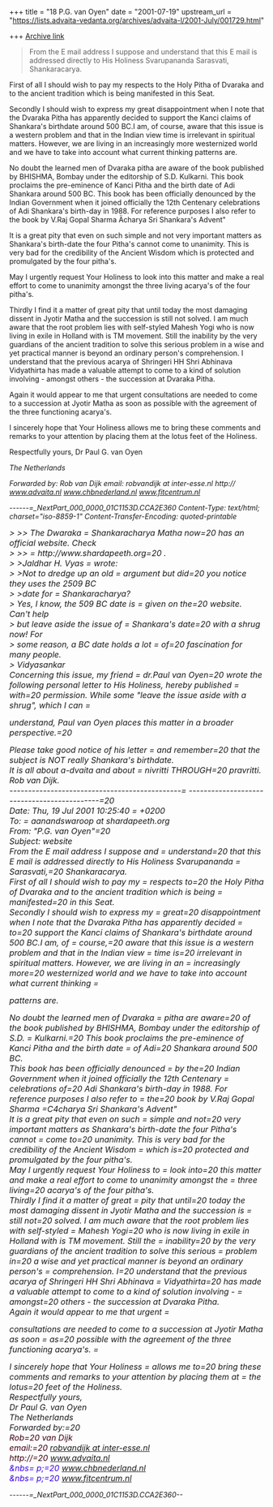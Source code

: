 +++
title = "18 P.G. van Oyen"
date = "2001-07-19"
upstream_url = "https://lists.advaita-vedanta.org/archives/advaita-l/2001-July/001729.html"

+++
[Archive link](https://lists.advaita-vedanta.org/archives/advaita-l/2001-July/001729.html)

>From the E mail address I suppose and understand that this E mail is
addressed directly to His Holiness Svarupananda Sarasvati, Shankaracarya.

First of all I should wish to pay my respects to the Holy Pitha of Dvaraka
and to the ancient tradition which is being manifested in this Seat.

Secondly I should wish to express my great disappointment when I note that
the Dvaraka Pitha has apparently decided to support the Kanci claims of
Shankara's birthdate around 500 BC.I am, of course, aware that this issue is
a western problem and that in the Indian view time is irrelevant in
spiritual matters. However, we are living in an increasingly more
westernized world and we have to take into account what current thinking
patterns are.

No doubt the learned men of Dvaraka pitha are aware of the book published by
BHISHMA, Bombay under the editorship of S.D. Kulkarni. This book proclaims
the pre-eminence of Kanci Pitha and the birth date of Adi Shankara around
500 BC.
This book has been officially denounced by the Indian Government when it
joined officially the 12th Centenary celebrations of Adi Shankara's
birth-day in 1988. For reference purposes I also refer to the book by V.Raj
Gopal Sharma Ächarya Sri Shankara's Advent"

It is a great pity that even on such simple and not very important matters
as Shankara's birth-date the four Pitha's cannot come to unanimity. This is
very bad for the credibility of the Ancient Wisdom which is protected and
promulgated by the four pitha's.

May I urgently request Your Holiness to look into this matter and make a
real effort to come to unanimity amongst the three living acarya's of the
four pitha's.

Thirdly I find it a matter of great pity that until today the most damaging
dissent in Jyotir Matha and the succession is still not solved. I am much
aware that the root problem lies with self-styled Mahesh Yogi who is now
living in exile in Holland with is TM movement. Still the inability by the
very guardians of the ancient tradition to solve this serious problem in a
wise and yet practical manner is beyond an ordinary person's comprehension.
I understand that the previous acarya of Shringeri HH Shri Abhinava
Vidyathirta has made a valuable attempt to come to a kind of solution
involving - amongst others - the succession at Dvaraka Pitha.

Again it would appear to me that urgent consultations are needed to come to
a succession at Jyotir Matha as soon as possible with the agreement of the
three functioning acarya's.

I sincerely hope that Your Holiness allows me to bring these comments and
remarks to your attention by placing them at the lotus feet of the Holiness.

Respectfully yours,
Dr Paul G. van Oyen
<address>
The Netherlands

Forwarded by:
Rob van Dijk
email:     robvandijk at inter-esse.nl
http://     www.advaita.nl
              www.chbnederland.nl
              www.fitcentrum.nl


------=_NextPart_000_0000_01C1153D.CCA2E360
Content-Type: text/html;
        charset="iso-8859-1"
Content-Transfer-Encoding: quoted-printable

<!DOCTYPE HTML PUBLIC "-//W3C//DTD HTML 4.0 Transitional//EN">
<HTML><HEAD>
<META http-equiv=3DContent-Type content=3D"text/html; =
charset=3Diso-8859-1">
<META content=3D"MSHTML 5.50.4616.200" name=3DGENERATOR></HEAD>
<BODY>
<DIV><FONT face=3DArial size=3D2>> >> The Dwaraka =
Shankaracharya Matha now=20
has an official website. Check</FONT></DIV>
<DIV><FONT face=3DArial size=3D2>> >> =
http://www.shardapeeth.org=20
.</FONT></DIV>
<DIV><FONT face=3DArial size=3D2></FONT></DIV>
<DIV><FONT face=3DArial size=3D2>> >Jaldhar H. Vyas =
wrote:</FONT></DIV>
<DIV><FONT face=3DArial size=3D2>> >Not to dredge up an old =
argument but did=20
you notice they uses the 2509 BC</FONT></DIV>
<DIV><FONT face=3DArial size=3D2>> >date for =
Shankaracharya?</FONT></DIV>
<DIV><FONT face=3DArial size=3D2></FONT></DIV>
<DIV><FONT face=3DArial size=3D2>> Yes, I know, the 509 BC date is =
given on the=20
website. Can't help</FONT></DIV>
<DIV><FONT face=3DArial size=3D2>> but leave aside the issue of =
Shankara's date=20
with a shrug now! For</FONT></DIV>
<DIV><FONT face=3DArial size=3D2>> some reason, a BC date holds a lot =
of=20
fascination for many people.</FONT></DIV>
<DIV><FONT face=3DArial size=3D2>> Vidyasankar</FONT></DIV>
<DIV><FONT face=3DArial size=3D2></FONT></DIV>
<DIV><FONT face=3DArial size=3D2>Concerning this issue, my friend =
dr.Paul van Oyen=20
wrote the following personal letter to His Holiness, hereby published =
with=20
permission. While some "leave the issue aside with a shrug", which I can =

understand, Paul van Oyen places this matter in a broader perspective.=20
</FONT></DIV>
<DIV><FONT face=3DArial size=3D2>Please take good notice of his letter =
and remember=20
that the subject is NOT really Shankara's birthdate. </FONT></DIV>
<DIV><FONT face=3DArial size=3D2>It is all about a-dvaita and about =
nivritti THROUGH=20
pravritti. </FONT></DIV>
<DIV><FONT face=3DArial size=3D2></FONT></DIV>
<DIV><FONT face=3DArial size=3D2>Rob van Dijk. </FONT></DIV>
<DIV><FONT face=3DArial><FONT size=3D2><SPAN=20
class=3D860070917-25072001>----------------------------------------------=
---</SPAN>-----------------------------------------=20
</FONT></FONT></DIV>
<DIV><FONT face=3DArial size=3D2></FONT></DIV>
<DIV><FONT face=3DArial size=3D2>Date: Thu, 19 Jul 2001 10:25:40 =
+0200</FONT></DIV>
<DIV><FONT face=3DArial size=3D2>To: =
aanandswaroop at shardapeeth.org</FONT></DIV>
<DIV><FONT face=3DArial size=3D2>From: "P.G. van Oyen"=20
<vanoyen at kosmopolis.nl></FONT></DIV>
<DIV><FONT face=3DArial size=3D2>Subject: website</FONT></DIV>
<DIV><FONT face=3DArial size=3D2></FONT></DIV>
<DIV><FONT face=3DArial size=3D2>From the E mail address I suppose and =
understand=20
that this E mail is addressed directly to His Holiness Svarupananda =
Sarasvati,=20
Shankaracarya. </FONT></DIV>
<DIV><FONT face=3DArial size=3D2></FONT></DIV>
<DIV><FONT face=3DArial size=3D2>First of all I should wish to pay my =
respects to=20
the Holy Pitha of Dvaraka and to the ancient tradition which is being =
manifested=20
in this Seat. </FONT></DIV>
<DIV><FONT face=3DArial size=3D2></FONT></DIV>
<DIV><FONT face=3DArial size=3D2>Secondly I should wish to express my =
great=20
disappointment when I note that the Dvaraka Pitha has apparently decided =
to=20
support the Kanci claims of Shankara's birthdate around 500 BC.I am, of =
course,=20
aware that this issue is a western problem and that in the Indian view =
time is=20
irrelevant in spiritual matters. However, we are living in an =
increasingly more=20
westernized world and we have to take into account what current thinking =

patterns are. </FONT></DIV>
<DIV><FONT face=3DArial size=3D2></FONT></DIV>
<DIV><FONT face=3DArial size=3D2>No doubt the learned men of Dvaraka =
pitha are aware=20
of the book published by BHISHMA, Bombay under the editorship of S.D. =
Kulkarni.=20
This book proclaims the pre-eminence of Kanci Pitha and the birth date =
of Adi=20
Shankara around 500 BC. </FONT></DIV>
<DIV><FONT face=3DArial size=3D2>This book has been officially denounced =
by the=20
Indian Government when it joined officially the 12th Centenary =
celebrations of=20
Adi Shankara's birth-day in 1988. For reference purposes I also refer to =
the=20
book by V.Raj Gopal Sharma =C4charya Sri Shankara's Advent"</FONT></DIV>
<DIV><FONT face=3DArial size=3D2></FONT></DIV>
<DIV><FONT face=3DArial size=3D2>It is a great pity that even on such =
simple and not=20
very important matters as Shankara's birth-date the four Pitha's cannot =
come to=20
unanimity. This is very bad for the credibility of the Ancient Wisdom =
which is=20
protected and promulgated by the four pitha's. </FONT></DIV>
<DIV><FONT face=3DArial size=3D2></FONT></DIV>
<DIV><FONT face=3DArial size=3D2>May I urgently request Your Holiness to =
look into=20
this matter and make a real effort to come to unanimity amongst the =
three living=20
acarya's of the four pitha's. </FONT></DIV>
<DIV><FONT face=3DArial size=3D2></FONT></DIV>
<DIV><FONT face=3DArial size=3D2>Thirdly I find it a matter of great =
pity that until=20
today the most damaging dissent in Jyotir Matha and the succession is =
still not=20
solved. I am much aware that the root problem lies with self-styled =
Mahesh Yogi=20
who is now living in exile in Holland with is TM movement. Still the =
inability=20
by the very guardians of the ancient tradition to solve this serious =
problem in=20
a wise and yet practical manner is beyond an ordinary person's =
comprehension. I=20
understand that the previous acarya of Shringeri HH Shri Abhinava =
Vidyathirta=20
has made a valuable attempt to come to a kind of solution involving - =
amongst=20
others - the succession at Dvaraka Pitha. </FONT></DIV>
<DIV><FONT face=3DArial size=3D2></FONT></DIV>
<DIV><FONT face=3DArial size=3D2>Again it would appear to me that urgent =

consultations are needed to come to a succession at Jyotir Matha as soon =
as=20
possible with the agreement of the three functioning acarya's. =
</FONT></DIV>
<DIV><FONT face=3DArial size=3D2></FONT></DIV>
<DIV><FONT face=3DArial size=3D2>I sincerely hope that Your Holiness =
allows me to=20
bring these comments and remarks to your attention by placing them at =
the lotus=20
feet of the Holiness. </FONT></DIV>
<DIV><FONT face=3DArial size=3D2></FONT></DIV>
<DIV><FONT face=3DArial size=3D2>Respectfully yours, </FONT></DIV>
<DIV><FONT face=3DArial size=3D2>Dr Paul G. van Oyen </FONT></DIV>
<DIV><FONT face=3DArial size=3D2><address></FONT></DIV>
<DIV><FONT face=3DArial size=3D2>The Netherlands</FONT></DIV>
<DIV><FONT face=3DArial size=3D2></FONT></DIV>
<DIV><SPAN class=3D860070917-25072001><FONT face=3DArial =
size=3D2>Forwarded by:=20
</FONT></SPAN></DIV>
<DIV><FONT face=3DCoronet size=3D5><FONT color=3D#0000ff><FONT =
face=3DArial size=3D2>Rob=20
van Dijk</FONT> </FONT></FONT></DIV>
<DIV><FONT face=3DArial color=3D#0000ff =
size=3D2>email:=20
</FONT><A href=3D"mailto:robvandijk at inter-esse.nl"><FONT face=3DArial=20
size=3D2>robvandijk at inter-esse.nl</FONT></A></DIV>
<DIV><FONT face=3DArial color=3D#0000ff =
size=3D2>http://=20
</FONT><A href=3D"http://www.advaita.nl/"><FONT face=3DArial=20
size=3D2>www.advaita.nl</FONT></A></DIV>
<DIV><FONT face=3DArial color=3D#0000ff=20
size=3D2>&nbs=
p;=20
</FONT><A href=3D"http://www.chbnederland.nl/"><FONT face=3DArial=20
size=3D2>www.chbnederland.nl</FONT></A></DIV>
<DIV><FONT face=3DArial color=3D#0000ff=20
size=3D2>&nbs=
p;=20
</FONT><A href=3D"http://www.fitcentrum.nl/"><FONT face=3DArial=20
size=3D2>www.fitcentrum.nl</FONT></A></DIV>
<DIV><FONT face=3DArial size=3D2></FONT></DIV></BODY></HTML>

------=_NextPart_000_0000_01C1153D.CCA2E360--


